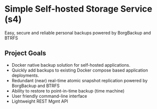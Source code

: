 # Simple Self-hosted Storage Service (s4)
Easy, secure and reliable personal backups powered by BorgBackup and BTRFS


## Project Goals
- Docker native backup solution for self-hosted applications.
- Quickly add backups to existing Docker compose based application deployments.
- Redundant (near) real-time atomic snapshot replication powered by BorgBackup and BTRFS
- Ability to restore to point-in-time backup (time machine)
- User friendly command-line interface
- Lightweight REST Mgmt API


